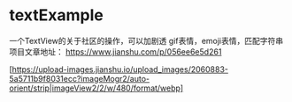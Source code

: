 # textExample
一个TextView的关于社区的操作，可以加剧透 gif表情，emoji表情，匹配字符串
项目文章地址： https://www.jianshu.com/p/056ee6e5d261

[https://upload-images.jianshu.io/upload_images/2060883-5a5711b9f8031ecc?imageMogr2/auto-orient/strip|imageView2/2/w/480/format/webp]
